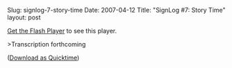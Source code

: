 Slug: signlog-7-story-time
Date: 2007-04-12
Title: "SignLog #7: Story Time"
layout: post

<p id="SL7_story_320x240.flv"><a href="http://www.macromedia.com/go/getflashplayer">Get the Flash Player</a> to see this player.</p>

<script type="text/javascript">
var FO2 = { movie:&quot;https://media.dreamhost.com/mediaplayer.swf&quot;, width:&quot;320&quot;, height:&quot;240&quot;, majorversion:&quot;7&quot;, build:&quot;0&quot;, bgcolor:&quot;#FFFFFF&quot;,
flashvars:&quot;file=http://www.redmonk.net/files/signinglog/SL7_story_320x240.flv&amp;showdigits=true&amp;autostart=false&quot; };
UFO.create(FO2,&quot;SL7_story_320x240.flv&quot;);
</script>

&gt;Transcription forthcoming

([Download as Quicktime](http://www.redmonk.net/files/signinglog/SL7_story.mov))
